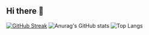 ## Hi there 👋

<!--
**Joono0513/Joono0513** is a ✨ _special_ ✨ repository because its `README.md` (this file) appears on your GitHub profile.

Here are some ideas to get you started:

- 🔭 I’m currently working on ...
- 🌱 I’m currently learning ...
- 👯 I’m looking to collaborate on ...
- 🤔 I’m looking for help with ...
- 💬 Ask me about ...
- 📫 How to reach me: ...
- 😄 Pronouns: ...
- ⚡ Fun fact: ...
-->


[![GitHub Streak](https://streak-stats.demolab.com?user=Joono0513&theme=darcula&locale=ko&date_format=%5BY.%5Dn.j)](https://git.io/streak-stats)
![Anurag's GitHub stats](https://github-readme-stats.vercel.app/api?username=Joono0513&show_icons=true&theme=dracula)
![Top Langs](https://github-readme-stats.vercel.app/api/top-langs/?username=Joono0513&layout=compact&theme=dracula)
